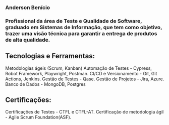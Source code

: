 ### Anderson Benício

### Profissional da área de Teste e Qualidade de Software, graduado em Sistemas de Informação, que tem como objetivo, trazer uma visão técnica para garantir a entrega de produtos de alta qualidade. 

## Tecnologias e Ferramentas: 
Metodologias ágeis (Scrum, Kanban) 
Automação de Testes - Cypress, Robot Framework, Playwright, Postman.
CI/CD e Versionamento - Git, Git Actions, Jenkins. 
Gestão de Testes - Qase.
Gestão de Projetos - Jira, Azure.
Banco de Dados - MongoDB, Postgres

## Certificações:
Certificações de Testes - CTFL e CTFL-AT.
Certificação de metodologia ágil - Agile Scrum Foundation(ASF).
